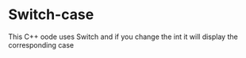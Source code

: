 # Switch-case
This C++ oode uses Switch and if you change the int it will display the corresponding case
